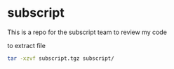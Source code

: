 # subscript
This is a repo for the subscript team to review my code

to extract file
```sh
tar -xzvf subscript.tgz subscript/
```
